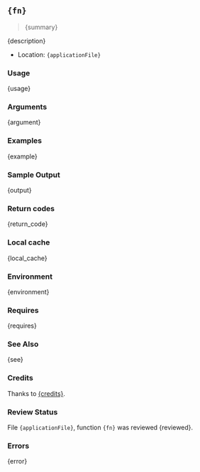 ## `{fn}`

> {summary}

{description}

- Location: `{applicationFile}`

### Usage

{usage}

### Arguments

{argument}

### Examples

{example}

### Sample Output

{output}

### Return codes

{return_code}

### Local cache

{local_cache}

### Environment

{environment}

### Requires

{requires}

### See Also

{see}

### Credits

Thanks to [{credits}]({source}).

### Review Status

File `{applicationFile}`, function `{fn}` was reviewed {reviewed}.

### Errors

{error}
